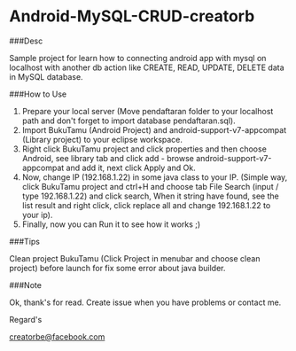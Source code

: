 Android-MySQL-CRUD-creatorb
===========================

###Desc

Sample project for learn how to connecting android app with mysql on localhost with another db action like CREATE, READ, UPDATE, DELETE data in MySQL database. 

###How to Use

1. Prepare your local server (Move pendaftaran folder to your localhost path and don't forget to import database pendaftaran.sql).
2. Import BukuTamu (Android Project) and android-support-v7-appcompat (Library project) to your eclipse workspace. 
3. Right click BukuTamu project and click properties and then choose Android, see library tab and click add - browse android-support-v7-appcompat and add it, next click Apply and Ok.
4. Now, change IP (192.168.1.22) in some java class to your IP. (Simple way, click BukuTamu project and ctrl+H and choose tab File Search (input / type 192.168.1.22) and click search, When it string have found, see the list result and right click, click replace all and change 192.168.1.22 to your ip).
5. Finally, now you can Run it to see how it works ;)

###Tips

Clean project BukuTamu (Click Project in menubar and choose clean project) before launch for fix some error about java builder.

###Note

Ok, thank's for read. Create issue when you have problems or contact me.

Regard's

creatorbe@facebook.com
